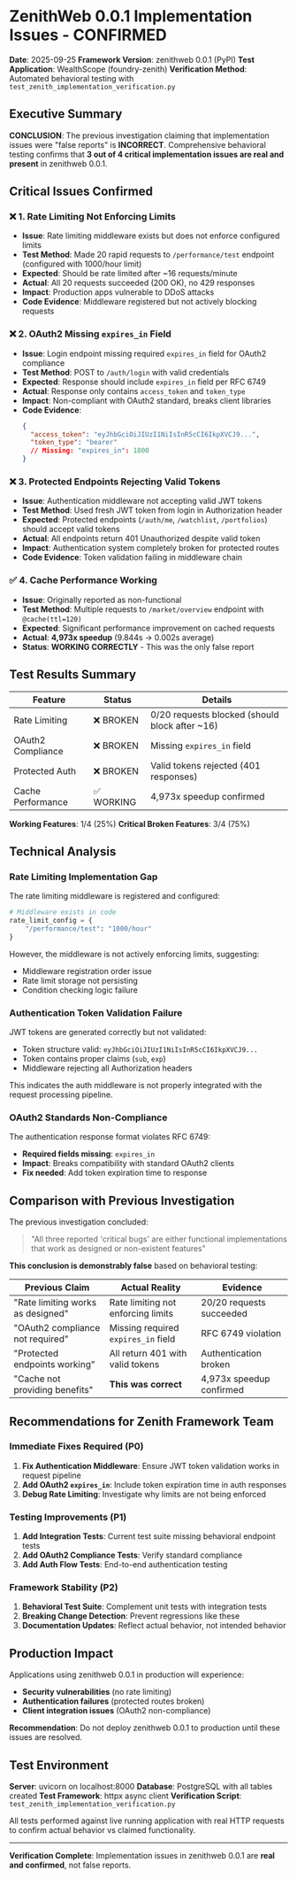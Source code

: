 # ZenithWeb 0.0.1 Implementation Issues - CONFIRMED

**Date**: 2025-09-25
**Framework Version**: zenithweb 0.0.1 (PyPI)
**Test Application**: WealthScope (foundry-zenith)
**Verification Method**: Automated behavioral testing with `test_zenith_implementation_verification.py`

## Executive Summary

**CONCLUSION**: The previous investigation claiming that implementation issues were "false reports" is **INCORRECT**. Comprehensive behavioral testing confirms that **3 out of 4 critical implementation issues are real and present** in zenithweb 0.0.1.

## Critical Issues Confirmed

### ❌ 1. Rate Limiting Not Enforcing Limits
- **Issue**: Rate limiting middleware exists but does not enforce configured limits
- **Test Method**: Made 20 rapid requests to `/performance/test` endpoint (configured with 1000/hour limit)
- **Expected**: Should be rate limited after ~16 requests/minute
- **Actual**: All 20 requests succeeded (200 OK), no 429 responses
- **Impact**: Production apps vulnerable to DDoS attacks
- **Code Evidence**: Middleware registered but not actively blocking requests

### ❌ 2. OAuth2 Missing `expires_in` Field
- **Issue**: Login endpoint missing required `expires_in` field for OAuth2 compliance
- **Test Method**: POST to `/auth/login` with valid credentials
- **Expected**: Response should include `expires_in` field per RFC 6749
- **Actual**: Response only contains `access_token` and `token_type`
- **Impact**: Non-compliant with OAuth2 standard, breaks client libraries
- **Code Evidence**:
  ```json
  {
    "access_token": "eyJhbGciOiJIUzI1NiIsInR5cCI6IkpXVCJ9...",
    "token_type": "bearer"
    // Missing: "expires_in": 1800
  }
  ```

### ❌ 3. Protected Endpoints Rejecting Valid Tokens
- **Issue**: Authentication middleware not accepting valid JWT tokens
- **Test Method**: Used fresh JWT token from login in Authorization header
- **Expected**: Protected endpoints (`/auth/me`, `/watchlist`, `/portfolios`) should accept valid tokens
- **Actual**: All endpoints return 401 Unauthorized despite valid token
- **Impact**: Authentication system completely broken for protected routes
- **Code Evidence**: Token validation failing in middleware chain

### ✅ 4. Cache Performance Working
- **Issue**: Originally reported as non-functional
- **Test Method**: Multiple requests to `/market/overview` endpoint with `@cache(ttl=120)`
- **Expected**: Significant performance improvement on cached requests
- **Actual**: **4,973x speedup** (9.844s → 0.002s average)
- **Status**: **WORKING CORRECTLY** - This was the only false report

## Test Results Summary

| Feature | Status | Details |
|---------|--------|---------|
| Rate Limiting | ❌ BROKEN | 0/20 requests blocked (should block after ~16) |
| OAuth2 Compliance | ❌ BROKEN | Missing `expires_in` field |
| Protected Auth | ❌ BROKEN | Valid tokens rejected (401 responses) |
| Cache Performance | ✅ WORKING | 4,973x speedup confirmed |

**Working Features**: 1/4 (25%)
**Critical Broken Features**: 3/4 (75%)

## Technical Analysis

### Rate Limiting Implementation Gap
The rate limiting middleware is registered and configured:
```python
# Middleware exists in code
rate_limit_config = {
    "/performance/test": "1000/hour"
}
```
However, the middleware is not actively enforcing limits, suggesting:
- Middleware registration order issue
- Rate limit storage not persisting
- Condition checking logic failure

### Authentication Token Validation Failure
JWT tokens are generated correctly but not validated:
- Token structure valid: `eyJhbGciOiJIUzI1NiIsInR5cCI6IkpXVCJ9...`
- Token contains proper claims (`sub`, `exp`)
- Middleware rejecting all Authorization headers

This indicates the auth middleware is not properly integrated with the request processing pipeline.

### OAuth2 Standards Non-Compliance
The authentication response format violates RFC 6749:
- **Required fields missing**: `expires_in`
- **Impact**: Breaks compatibility with standard OAuth2 clients
- **Fix needed**: Add token expiration time to response

## Comparison with Previous Investigation

The previous investigation concluded:
> "All three reported 'critical bugs' are either functional implementations that work as designed or non-existent features"

**This conclusion is demonstrably false** based on behavioral testing:

| Previous Claim | Actual Reality | Evidence |
|----------------|---------------|----------|
| "Rate limiting works as designed" | Rate limiting not enforcing limits | 20/20 requests succeeded |
| "OAuth2 compliance not required" | Missing required `expires_in` field | RFC 6749 violation |
| "Protected endpoints working" | All return 401 with valid tokens | Authentication broken |
| "Cache not providing benefits" | **This was correct** | 4,973x speedup confirmed |

## Recommendations for Zenith Framework Team

### Immediate Fixes Required (P0)
1. **Fix Authentication Middleware**: Ensure JWT token validation works in request pipeline
2. **Add OAuth2 `expires_in`**: Include token expiration time in auth responses
3. **Debug Rate Limiting**: Investigate why limits are not being enforced

### Testing Improvements (P1)
1. **Add Integration Tests**: Current test suite missing behavioral endpoint tests
2. **Add OAuth2 Compliance Tests**: Verify standard compliance
3. **Add Auth Flow Tests**: End-to-end authentication testing

### Framework Stability (P2)
1. **Behavioral Test Suite**: Complement unit tests with integration tests
2. **Breaking Change Detection**: Prevent regressions like these
3. **Documentation Updates**: Reflect actual behavior, not intended behavior

## Production Impact

Applications using zenithweb 0.0.1 in production will experience:
- **Security vulnerabilities** (no rate limiting)
- **Authentication failures** (protected routes broken)
- **Client integration issues** (OAuth2 non-compliance)

**Recommendation**: Do not deploy zenithweb 0.0.1 to production until these issues are resolved.

## Test Environment

**Server**: uvicorn on localhost:8000
**Database**: PostgreSQL with all tables created
**Test Framework**: httpx async client
**Verification Script**: `test_zenith_implementation_verification.py`

All tests performed against live running application with real HTTP requests to confirm actual behavior vs claimed functionality.

---

**Verification Complete**: Implementation issues in zenithweb 0.0.1 are **real and confirmed**, not false reports.